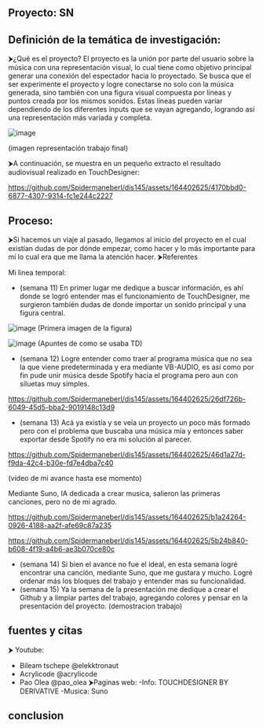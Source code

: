 ## Proyecto: SN
## Definición de la temática de investigación: 
⮞¿Qué es el proyecto?
El proyecto es la unión por parte del usuario sobre la música con una representación visual, lo cual tiene como objetivo principal generar una conexión del espectador hacia lo proyectado. Se busca que el ser experimente el proyecto y logre conectarse no solo con la música generada, sino también con una figura visual compuesta por líneas y puntos creada por los mismos sonidos. Estas líneas pueden variar dependiendo de los diferentes inputs que se vayan agregando, logrando así una representación más variada y completa.

![image](https://github.com/Spidermaneberl/dis145/assets/164402625/a6864cd6-36aa-4c4e-a22e-c02928407620)

(imagen representación trabajo final)

⮞A continuación, se muestra en un pequeño extracto el resultado audiovisual realizado en TouchDesigner:

https://github.com/Spidermaneberl/dis145/assets/164402625/4170bbd0-6877-4307-9314-fc1e244c2227

## Proceso:
⮞Si hacemos un viaje al pasado, llegamos al inicio del proyecto en el cual existían dudas de por dónde empezar, como hacer y lo más importante para mí lo cual era que me llama la atención hacer.
⮞Referentes

Mi linea temporal:
- (semana 11) En primer lugar me dedique a buscar información, es ahí donde se logró entender mas el funcionamiento de TouchDesigner, me surgieron también dudas de donde importar un sonido principal y una figura central.

![image](https://github.com/Spidermaneberl/dis145/assets/164402625/dfbf3d96-b347-48bb-b6aa-142d5ab6e663)
(Primera imagen de la figura)

![image](https://github.com/Spidermaneberl/dis145/assets/164402625/a9a02c75-f38b-48ee-a51c-a222d3bbc817)
(Apuntes de como se usaba TD)



 
- (semana 12) Logre entender como traer al programa música que no sea la que viene predeterminada y era mediante VB-AUDIO, es así como por fin pude unir música desde Spotify hacia el programa pero aun con siluetas muy simples.



https://github.com/Spidermaneberl/dis145/assets/164402625/26df726b-6049-45d5-bba2-9019148c13d9



- (semana 13) Acá ya existía y se veía un proyecto un poco más formado pero con el problema que buscaba una música mía y entonces saber exportar desde Spotify no era mi solución al parecer.

https://github.com/Spidermaneberl/dis145/assets/164402625/46d1a27d-f9da-42c4-b30e-fd7e4dba7c40

(video de mi avance hasta ese momento)

Mediante Suno, IA dedicada a crear musica, salieron las primeras canciones, pero no de mi agrado.



https://github.com/Spidermaneberl/dis145/assets/164402625/b1a24264-0926-4188-aa2f-afe69c87a235

https://github.com/Spidermaneberl/dis145/assets/164402625/5b24b840-b608-4f19-a4b6-ae3b070ce80c

- (semana 14) Si bien el avance no fue el ideal, en esta semana logré encontrar una canción, mediante Suno, que me gustara y mucho. Logré ordenar más los bloques del trabajo y entender mas su funcionalidad. 
- (semana 15) Ya la semana de la presentación me dedique a crear el Github y a limpiar partes del trabajo, agregando colores y pensar en la presentación del proyecto.
(demostracion trabajo)

## fuentes y citas
⮞ Youtube: 
- Bileam tschepe @elekktronaut
- Acrylicode @acrylicode
- Pao Olea @pao_olea
⮞Paginas web:
-Info: TOUCHDESIGNER BY DERIVATIVE
-Musica: Suno

## conclusion 
